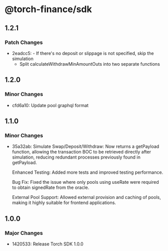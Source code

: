 # @torch-finance/sdk

## 1.2.1

### Patch Changes

- 2eadcc5: - If there's no deposit or slippage is not specified, skip the simulation
  - Split calculateWithdrawMinAmountOuts into two separate functions

## 1.2.0

### Minor Changes

- cfd6a10: Update pool graphql format

## 1.1.0

### Minor Changes

- 35a32ab: Simulate Swap/Deposit/Withdraw: Now returns a getPayload function, allowing the transaction BOC to be retrieved directly after simulation, reducing redundant processes previously found in getPayload.

  Enhanced Testing: Added more tests and improved testing performance.

  Bug Fix: Fixed the issue where only pools using useRate were required to obtain signedRate from the oracle.

  External Pool Support: Allowed external provision and caching of pools, making it highly suitable for frontend applications.

## 1.0.0

### Major Changes

- 1420533: Release Torch SDK 1.0.0
